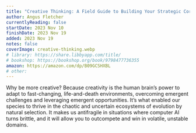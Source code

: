 ```yaml
---
title: "Creative Thinking: A Field Guide to Building Your Strategic Core"
author: Angus Fletcher
currentlyReading: false
startDate: 2023 Nov 10
finishDate: 2023 Nov 19
added: 2023 Nov 19
notes: false
coverImage: creative-thinking.webp
# library: https://share.libbyapp.com/title/
# bookshop: https://bookshop.org/book/9798477736355
amazon: https://amazon.com/dp/B09GCSHXBL
# other: 
---
```


Why be more creative? Because creativity is the human brain’s power to adapt to fast-changing, life-and-death environments, overcoming emergent challenges and leveraging emergent opportunities. It’s what enabled our species to thrive in the chaotic and uncertain ecosystems of evolution by natural selection. It makes us antifragile in situations where computer AI turns brittle, and it will allow you to outcompete and win in volatile, unstable domains.

<!-- ### Notes & Highlights -->

